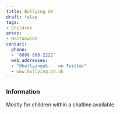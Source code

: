 ```yaml
---
title: Bullying UK
draft: false
tags:
- Children
areas:
- Naitonwide
contact:
  phone:
  - '0808 800 2222'
  web_addresses:
  - "@bullyinguk    on Twitter"
  - www.bullying.co.uk
---
```


### Information
Mostly for children within a chatline available

